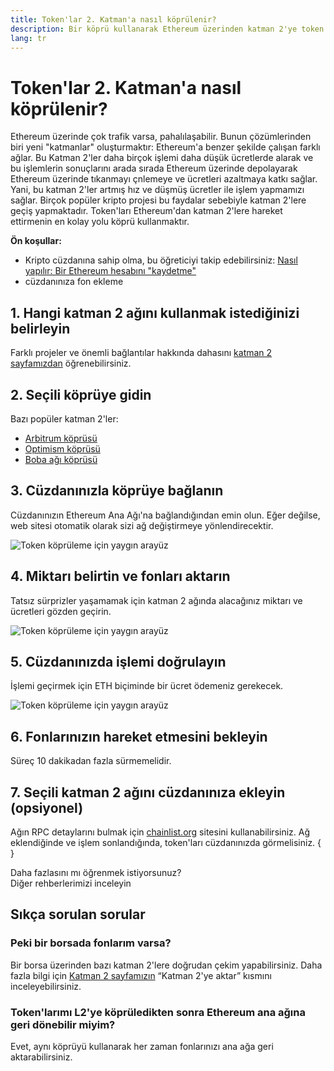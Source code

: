 ```yaml
---
title: Token'lar 2. Katman'a nasıl köprülenir?
description: Bir köprü kullanarak Ethereum üzerinden katman 2'ye token hareket ettirmeyi açıklayan rehber.
lang: tr
---
```


# Token'lar 2. Katman'a nasıl köprülenir?

Ethereum üzerinde çok trafik varsa, pahalılaşabilir. Bunun çözümlerinden biri yeni "katmanlar" oluşturmaktır: Ethereum'a benzer şekilde çalışan farklı ağlar. Bu Katman 2'ler daha birçok işlemi daha düşük ücretlerde alarak ve bu işlemlerin sonuçlarını arada sırada Ethereum üzerinde depolayarak Ethereum üzerinde tıkanmayı çnlemeye ve ücretleri azaltmaya katkı sağlar. Yani, bu katman 2'ler artmış hız ve düşmüş ücretler ile işlem yapmamızı sağlar. Birçok popüler kripto projesi bu faydalar sebebiyle katman 2'lere geçiş yapmaktadır. Token'ları Ethereum'dan katman 2'lere hareket ettirmenin en kolay yolu köprü kullanmaktır.

**Ön koşullar:**

- Kripto cüzdanına sahip olma, bu öğreticiyi takip edebilirsiniz: [Nasıl yapılır: Bir Ethereum hesabını "kaydetme"](/guides/how-to-register-an-ethereum-account/)
- cüzdanınıza fon ekleme

## 1. Hangi katman 2 ağını kullanmak istediğinizi belirleyin

Farklı projeler ve önemli bağlantılar hakkında dahasını [katman 2 sayfamızdan](/layer-2/) öğrenebilirsiniz.

## 2. Seçili köprüye gidin

Bazı popüler katman 2'ler:

- [Arbitrum köprüsü](https://bridge.arbitrum.io/?l2ChainId=42161)
- [Optimism köprüsü](https://app.optimism.io/bridge/deposit)
- [Boba ağı köprüsü](https://gateway.boba.network/)

## 3. Cüzdanınızla köprüye bağlanın

Cüzdanınızın Ethereum Ana Ağı'na bağlandığından emin olun. Eğer değilse, web sitesi otomatik olarak sizi ağ değiştirmeye yönlendirecektir.

![Token köprüleme için yaygın arayüz](./bridge1.png)

## 4. Miktarı belirtin ve fonları aktarın

Tatsız sürprizler yaşamamak için katman 2 ağında alacağınız miktarı ve ücretleri gözden geçirin.

![Token köprüleme için yaygın arayüz](./bridge2.png)

## 5. Cüzdanınızda işlemi doğrulayın

İşlemi geçirmek için ETH biçiminde bir ücret ödemeniz gerekecek.

![Token köprüleme için yaygın arayüz](./bridge3.png)

## 6. Fonlarınızın hareket etmesini bekleyin

Süreç 10 dakikadan fazla sürmemelidir.

## 7. Seçili katman 2 ağını cüzdanınıza ekleyin (opsiyonel)

Ağın RPC detaylarını bulmak için [chainlist.org](http://chainlist.org) sitesini kullanabilirsiniz. Ağ eklendiğinde ve işlem sonlandığında, token'ları cüzdanınızda görmelisiniz.
{
	<br />
}

<InfoBanner shouldSpaceBetween emoji=":eyes:">
  <div>Daha fazlasını mı öğrenmek istiyorsunuz?</div>
  <ButtonLink to="/guides/">
    Diğer rehberlerimizi inceleyin
  </ButtonLink>
</InfoBanner>

## Sıkça sorulan sorular

### Peki bir borsada fonlarım varsa?

Bir borsa üzerinden bazı katman 2'lere doğrudan çekim yapabilirsiniz. Daha fazla bilgi için [Katman 2 sayfamızın](/layer-2/) “Katman 2'ye aktar” kısmını inceleyebilirsiniz.

### Token'larımı L2'ye köprüledikten sonra Ethereum ana ağına geri dönebilir miyim?

Evet, aynı köprüyü kullanarak her zaman fonlarınızı ana ağa geri aktarabilirsiniz.
